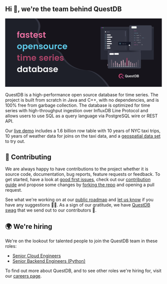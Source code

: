 ## Hi 👋, we're the team behind QuestDB

![Banner with illustration of QuestDB, the open source time series database](/images/org_banner.png)

QuestDB is a high-performance open source database for time series.
The project is built from scratch in Java and C++, with no dependencies, and is 100% free from garbage collection.
The database is optimized for time series with high-throughput ingestion over InfluxDB Line Protocol and allows users to use SQL as a query language via PostgreSQL wire or REST API.

Our [live demo](https://demo.questdb.io/) includes a 1.6 billion row table with 10 years of NYC taxi trips, 10 years of weather data for joins on the taxi data, and a [geospatial data set](https://questdb.io/blog/2021/10/04/geospatial-timeseries-demo) to try out.

## 🤝 Contributing

We are always happy to have contributions to the project whether it is source code, documentation, bug reports, feature requests or feedback.
To get started, have a look at [good first issues](https://github.com/questdb/questdb/issues?q=is%3Aissue+is%3Aopen+label%3A%22Good+first+issue%22), check out our [contribution guide](https://github.com/questdb/questdb/blob/master/CONTRIBUTING.md) and propose some changes by [forking the repo](https://docs.github.com/en/github/getting-started-with-github/fork-a-repo) and opening a pull request. 

See what we're working on at our [public roadmap](https://github.com/orgs/questdb/projects/1/views/5) and [let us know](https://slack.questdb.io) if you have any suggestions 🙇‍♂️.
As a sign of our gratitude, we have [QuestDB swag](https://questdb.io/community) that we send out to our contributors 🙌.

## 🌍 We're hiring

We're on the lookout for talented people to join the QuestDB team in these roles:

- [Senior Cloud Engineers](https://questdb.io/careers/senior-cloud-engineer/)
- [Senior Backend Engineers (Python)](https://questdb.io/careers/senior-backend-engineer-python/)

To find out more about QuestDB, and to see other roles we're hiring for, visit our [careers page](https://questdb.io/careers/).
